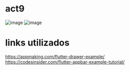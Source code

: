 # act9
![image](https://github.com/GonzalezBGA128/Drawer_Gonzalez/assets/144726562/8d7e7bdb-ae59-4604-8808-94b55af0c266)
![image](https://github.com/GonzalezBGA128/Drawer_Gonzalez/assets/144726562/48fa2ee8-7861-4a93-b1ee-a2f79d2c3c4f)
# links utilizados
https://appmaking.com/flutter-drawer-example/
https://codesinsider.com/flutter-appbar-example-tutorial/
